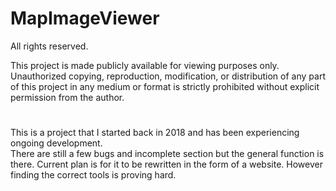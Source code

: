 # MapImageViewer

All rights reserved.

This project is made publicly available for viewing purposes only. 
Unauthorized copying, reproduction, modification, or distribution of any part of this project 
in any medium or format is strictly prohibited without explicit permission from the author.

#

This is a project that I started back in 2018 and has been experiencing ongoing development.<br>
There are still a few bugs and incomplete section but the general function is there.
Current plan is for it to be rewritten in the form of a website. However finding the correct tools is proving hard.
